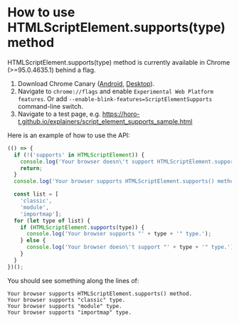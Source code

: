 # How to use HTMLScriptElement.supports(type) method

HTMLScriptElement.supports(type) method is currently available in Chrome
(>=95.0.4635.1) behind a flag.

1) Download Chrome Canary
([Android](https://play.google.com/store/apps/details?id=com.chrome.canary),
[Desktop](https://www.google.com/chrome/canary/)).
2) Navigate to `chrome://flags` and enable `Experimental Web Platform features`.
Or add `--enable-blink-features=ScriptElementSupports` command-line switch.
3) Navigate to a test page, e.g. https://horo-t.github.io/explainers/script_element_supports_sample.html


Here is an example of how to use the API:

```javascript
(() => {
  if (!('supports' in HTMLScriptElement)) {
    console.log('Your browser doesn\'t support HTMLScriptElement.supports() method.');
    return;
  }
  console.log('Your browser supports HTMLScriptElement.supports() method.');

  const list = [
    'classic',
    'module',
    'importmap'];
  for (let type of list) {
    if (HTMLScriptElement.supports(type)) {
      console.log('Your browser supports "' + type + '" type.');
    } else {
      console.log('Your browser doesn\'t support "' + type + '" type.');
    }
  }
})();
```

You should see something along the lines of:

```
Your browser supports HTMLScriptElement.supports() method.
Your browser supports "classic" type.
Your browser supports "module" type.
Your browser supports "importmap" type.
```


